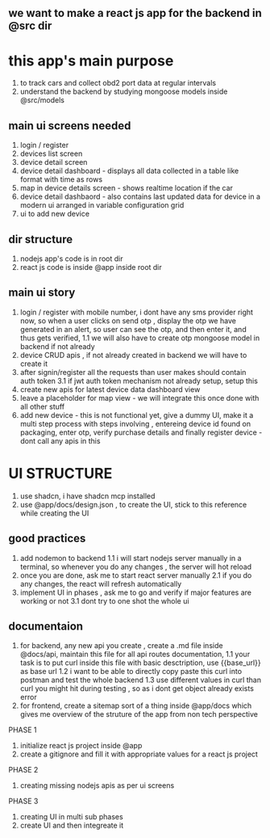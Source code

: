 ## we want to make a react js app for the backend in @src dir

# this app's main purpose
1. to track cars and collect obd2 port data at regular intervals
2. understand the backend by studying mongoose models inside @src/models


## main ui screens needed
1. login / register 
2. devices list screen
3. device detail screen
4. device detail dashboard - displays all data collected in a table like format with time as rows
5. map in device details screen - shows realtime location if the car 
6. device detail dashbaord - also contains last updated data for device in a modern ui arranged in variable configuration grid
7. ui to add new device

## dir structure
1. nodejs app's code is in root dir
2. react js code is inside @app inside root dir



## main ui story
1. login / register with mobile number, i dont have any sms provider right now, so when a user clicks on send otp , display the otp we have generated in an alert, so user can see the otp, and then enter it, and thus gets verified, 
1.1 we will also have to create otp mongoose model in backend if not already
2. device CRUD apis , if not already created in backend we will have to create it
3. after signin/register all the requests than user makes should contain auth token
3.1 if jwt auth token mechanism not already setup, setup this
4. create new apis for latest device data dashboard view
5. leave a placeholder for map view - we will integrate this once done with all other stuff
6. add new device - this is not functional yet, give a dummy UI, make it a multi step process with steps involving , entereing device id found on packaging, enter otp, verify purchase details and finally register device - dont call any apis in this


# UI STRUCTURE
1. use shadcn, i have shadcn mcp installed
2. use @app/docs/design.json , to create the UI, stick to this reference while creating the UI





## good practices
1. add nodemon to backend
1.1 i will start nodejs server manually in a terminal, so whenever you do any changes , the server will hot reload
2. once you are done, ask me to start react server manually
2.1 if you do any changes, the react will refresh automatically
3. implement UI in phases , ask me to go and verify if major features are working or not
3.1 dont try to one shot the whole ui


## documentaion
1. for backend, any new api you create , create a .md file inside @docs/api, maintain this file for all api routes documentation, 
1.1 your task is to put curl inside this file with basic desctription, use {{base_url}} as base url
1.2 i want to be able to directly copy paste this curl into postman and test the whole backend
1.3 use different values in curl than curl you might hit during testing , so as i dont get object already exists error
2. for frontend, create a sitemap sort of a thing inside @app/docs which gives me overview of the struture of the app from non tech perspective


PHASE 1
1. initialize react js project inside @app
2. create a gitignore and fill it with appropriate values for a react js project


PHASE 2 
1. creating missing nodejs apis as per ui screens


PHASE 3
1. creating UI in multi sub phases
2. create UI and then integreate it


